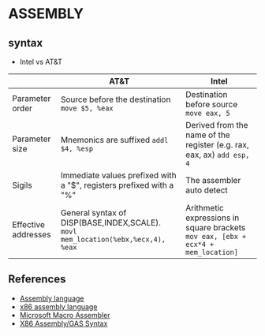 # ASSEMBLY

## syntax
* Intel vs AT&T

|                |                   AT&T                        |                    Intel                |
| -----|----|----|
| Parameter order| Source before the destination `move $5, %eax` | Destination before source `move eax, 5` |
| Parameter size | Mnemonics are suffixed `addl $4, %esp`        | Derived from the name of the register (e.g. rax, eax, ax) `add esp, 4` |
| Sigils          | Immediate values prefixed with a "$", registers prefixed with a "%" | The assembler auto detect |
| Effective addresses | General syntax of DISP(BASE,INDEX,SCALE). `movl mem_location(%ebx,%ecx,4), %eax` | Arithmetic expressions in square brackets `mov eax, [ebx + ecx*4 + mem_location]`|


## References
* [Assembly language](https://en.wikipedia.org/wiki/Assembly_language)
* [x86 assembly language](https://en.wikipedia.org/wiki/X86_assembly_language)
* [Microsoft Macro Assembler](https://en.wikipedia.org/wiki/Microsoft_Macro_Assembler)
* [X86 Assembly/GAS Syntax](https://en.wikibooks.org/wiki/X86_Assembly/GAS_Syntax)

